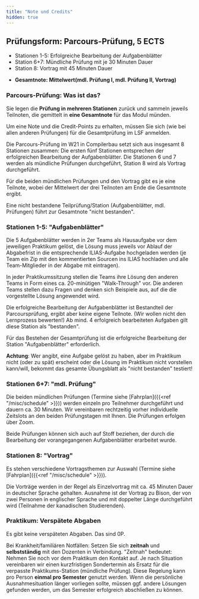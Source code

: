 ```yaml
---
title: "Note und Credits"
hidden: true
---
```



## Prüfungsform: Parcours-Prüfung, 5 ECTS

-   Stationen 1-5: Erfolgreiche Bearbeitung der Aufgabenblätter
-   Station 6+7: Mündliche Prüfung mit je 30 Minuten Dauer
-   Station 8: Vortrag mit 45 Minuten Dauer

<!--  -->

-   **Gesamtnote: Mittelwert(mdl. Prüfung I, mdl. Prüfung II, Vortrag)**


### Parcours-Prüfung: Was ist das?

Sie legen die **Prüfung in mehreren Stationen** zurück und sammeln jeweils Teilnoten, die
gemittelt in **eine Gesamtnote** für das Modul münden.

Um eine Note und die Credit-Points zu erhalten, müssen Sie sich (wie bei allen anderen
Prüfungen) für die Gesamtprüfung im LSF anmelden.

Die Parcours-Prüfung im W21 in Compilerbau setzt sich aus insgesamt 8 Stationen zusammen:
Die ersten fünf Stationen entsprechen der erfolgreichen Bearbeitung der Aufgabenblätter.
Die Stationen 6 und 7 werden als mündliche Prüfungen durchgeführt, Station 8 wird als
Vortrag durchgeführt.

Für die beiden mündlichen Prüfungen und den Vortrag gibt es je eine Teilnote, wobei der
Mittelwert der drei Teilnoten am Ende die Gesamtnote ergibt.

Eine nicht bestandene Teilprüfung/Station (Aufgabenblätter, mdl. Prüfungen) führt zur
Gesamtnote "nicht bestanden".

### Stationen 1-5: "Aufgabenblätter"

Die 5 Aufgabenblätter werden in 2er Teams als Hausaufgabe vor dem jeweiligen Praktikum
gelöst, die Lösung muss jeweils vor Ablauf der Abgabefrist in die entsprechende ILIAS-Aufgabe
hochgeladen werden (je Team ein Zip mit den kommentierten Sourcen ins ILIAS hochladen und
alle Team-Mitglieder in der Abgabe mit eintragen).

In jeder Praktikumssitzung stellen die Teams ihre Lösung den anderen Teams in Form eines
ca. 20-minütigen "Walk-Through" vor. Die anderen Teams stellen dazu Fragen und denken sich
Beispiele aus, auf die die vorgestellte Lösung angewendet wird.

Die erfolgreiche Bearbeitung der Aufgabenblätter ist Bestandteil der Parcoursprüfung, ergibt
aber keine eigene Teilnote. (Wir wollen nicht den Lernprozess bewerten!) Ab mind. 4 erfolgreich
bearbeiteten Aufgaben gilt diese Station als "bestanden".

Für das Bestehen der Gesamtprüfung ist die erfolgreiche Bearbeitung der Station
"Aufgabenblätter" erforderlich.

**Achtung**: Wer angibt, eine Aufgabe gelöst zu haben, aber im Praktikum nicht
(oder zu spät) erscheint oder die Lösung im Praktikum nicht vorstellen kann/will,
bekommt das gesamte Übungsblatt als "nicht bestanden" testiert!

### Stationen 6+7: "mdl. Prüfung"

Die beiden mündlichen Prüfungen (Termine siehe [Fahrplan]({{<ref "/misc/schedule" >}})) werden
einzeln pro Teilnehmer durchgeführt und dauern ca. 30 Minuten. Wir vereinbaren rechtzeitig
vorher individuelle Zeitslots an den beiden Prüfungstagen mit Ihnen. Die Prüfungen erfolgen
über Zoom.

Beide Prüfungen können sich auch auf Stoff beziehen, der durch die Bearbeitung der vorangegangenen
Aufgabenblätter erarbeitet wurde.

### Stationen 8: "Vortrag"

<!-- TODO -->
Es stehen verschiedene Vortragsthemen zur Auswahl (Termine siehe [Fahrplan]({{<ref "/misc/schedule" >}})).

Die Vorträge werden in der Regel als Einzelvortrag mit ca. 45 Minuten Dauer in deutscher Sprache
gehalten. Ausnahme ist der Vortrag zu Bison, der von zwei Personen in englischer Sprache und mit
doppelter Länge durchgeführt wird (Teilnahme der kanadischen Studierenden).

### Praktikum: Verspätete Abgaben

Es gibt keine verspäteten Abgaben. Das sind 0P.

Bei Krankheit/familiären Notfällen: Setzen Sie sich **zeitnah** und **selbstständig** mit den
Dozenten in Verbindung. "Zeitnah" bedeutet: Nehmen Sie noch vor dem Praktikum den Kontakt auf.
Je nach Situation vereinbaren wir einen kurzfristigen Sondertermin als Ersatz für die verpasste
Praktikums-Station (mündliche Prüfung). Diese Regelung kann pro Person **einmal pro Semester**
genutzt werden. Wenn die persönliche Ausnahmesituation länger vorliegen sollte, müssen ggf. andere
Lösungen gefunden werden, um das Semester erfolgreich abschließen zu können.
